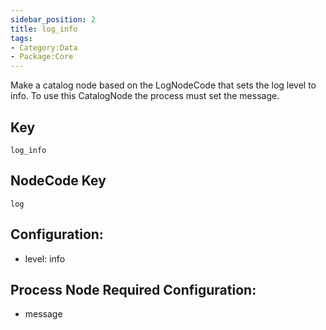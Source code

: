 ```yaml
---
sidebar_position: 2
title: log_info
tags:
- Category:Data
- Package:Core
---
```


Make a catalog node based on the LogNodeCode that sets the log level to info. To
use this CatalogNode the process must set the message.

## Key
`log_info`

## NodeCode Key
`log`

## Configuration:
* level: info

## Process Node Required Configuration:
* message